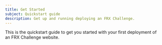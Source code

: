 ```yaml
---
title: Get Started
subject: Quickstart guide
description: Get up and running deploying an FRX Challenge.
---
```


This is the quickstart guide to get you started with your first deployment of an FRX Challenge website.
